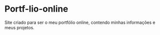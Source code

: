 # Portf-lio-online
Site criado para ser o meu portfólio online, contendo minhas informações e meus projetos.
